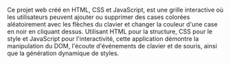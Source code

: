 Ce projet web créé en HTML, CSS et JavaScript, est une grille interactive où les utilisateurs peuvent ajouter ou supprimer des cases colorées aléatoirement avec les flèches du clavier et changer la couleur d'une case en noir en cliquant dessus. 
Utilisant HTML pour la structure, CSS pour le style et JavaScript pour l'interactivité, cette application démontre la manipulation du DOM, l'écoute d'événements de clavier et de souris, ainsi que la génération dynamique de styles.
